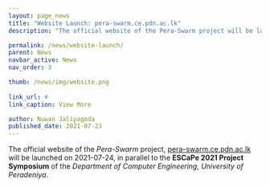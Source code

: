 ```yaml
---
layout: page_news
title: "Website Launch: pera-swarm.ce.pdn.ac.lk"
description: "The official website of the Pera-Swarm project will be launched on 2021-07-24"

permalink: /news/website-launch/
parent: News
navbar_active: News
nav_order: 3

thumb: /news/img/website.png
 
link_url: #
link_caption: View More

author: Nuwan Jaliyagoda
published_date: 2021-07-23
---
```


The official website of the *Pera-Swarm* project, [pera-swarm.ce.pdn.ac.lk](https://pera-swarm.ce.pdn.ac.lk) will be launched on 2021-07-24, in parallel to the **ESCaPe 2021 Project Symposium** of the *Department of Computer Engineering, University of Peradeniya*.
